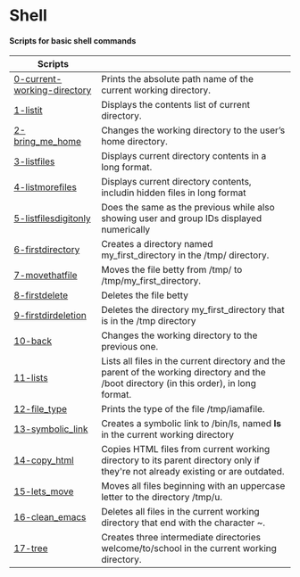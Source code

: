 # Shell
#### Scripts for basic shell commands 

| Scripts | |
| --- | --- |
|[0-current-working-directory](https://github.com/FatjonMileti/shell/blob/main/basics/0-current_working_directory) | Prints the absolute path name of the current working directory.|
| [1-listit](https://github.com/FatjonMileti/shell/blob/main/basics/1-listit) | Displays the contents list of current directory.|
| [2-bring_me_home](https://github.com/FatjonMileti/shell/blob/main/basics/2-bring_me_home) |Changes the working directory to the user’s home directory.|
| [3-listfiles](https://github.com/FatjonMileti/shell/blob/main/basics/3-listfiles) |Displays current directory contents in a long format.|
| [4-listmorefiles](https://github.com/FatjonMileti/shell/blob/main/basics/4-listmorefiles) | Displays current directory contents, includin hidden files in long format|
| [5-listfilesdigitonly](https://github.com/FatjonMileti/shell/blob/main/basics/5-listfilesdigitonly)| Does the same as the previous while also showing user and group IDs displayed numerically|
| [6-firstdirectory](https://github.com/FatjonMileti/shell/blob/main/basics/6-firstdirectory) | Creates a directory named my_first_directory in the /tmp/ directory.|
| [7-movethatfile](https://github.com/FatjonMileti/shell/blob/main/basics/7-movethatfile)| Moves the file betty from /tmp/ to /tmp/my_first_directory.|
| [8-firstdelete](https://github.com/FatjonMileti/shell/blob/main/basics/8-firstdelete) | Deletes the file betty|
| [9-firstdirdeletion](https://github.com/FatjonMileti/shell/blob/main/basics/9-firstdirdeletion) |  Deletes the directory my_first_directory that is in the /tmp directory|
| [10-back](https://github.com/FatjonMileti/shell/blob/main/basics/10-back) |  Changes the working directory to the previous one.|
| [11-lists](https://github.com/FatjonMileti/shell/blob/main/basics/11-lists) | Lists all files in the current directory and the parent of the working directory and the /boot directory (in this order), in long format.|
| [12-file_type](https://github.com/FatjonMileti/shell/blob/main/basics/12-file_type) |  Prints the type of the file /tmp/iamafile. |
| [13-symbolic_link](https://github.com/FatjonMileti/shell/blob/main/basics/13-symbolic_link) |  Creates a symbolic link to /bin/ls, named __ls__ in the current working directory|
| [14-copy_html](https://github.com/FatjonMileti/shell/blob/main/basics/14-copy_html) |  Copies HTML files from current working directory to its parent directory only if they're not already existing or are outdated.|
| [15-lets_move](https://github.com/FatjonMileti/shell/blob/main/basics/15-lets_move) | Moves all files beginning with an uppercase letter to the directory /tmp/u.|
| [16-clean_emacs](https://github.com/FatjonMileti/shell/blob/main/basics/16-clean_emacs) | Deletes all files in the current working directory that end with the character ~.|
| [17-tree](https://github.com/FatjonMileti/shell/blob/main/basics/17-tree) | Creates three intermediate directories welcome/to/school in the current working directory.|
